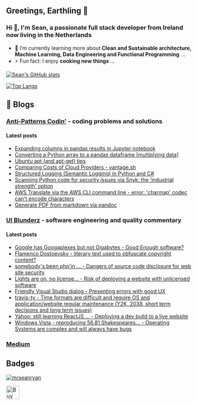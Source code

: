 ## Greetings, Earthling 👋
### Hi 👋, I'm Sean, a passionate full stack developer from Ireland now living in the Netherlands

- 🌱 I’m currently learning more about **Clean and Sustainable architecture, Machine Learning, Data Engineering and Functional Programming** ...
- ⚡ Fun fact: I enjoy **cooking new things** ...

<!--
**mrseanryan/mrseanryan** is a ✨ _special_ ✨ repository because its `README.md` (this file) appears on your GitHub profile.

Here are some ideas to get you started:

- 🔭 I’m currently working on ...
- 🌱 I’m currently learning ...
- 👯 I’m looking to collaborate on ...
- 🤔 I’m looking for help with ...
- 💬 Ask me about ...
- 📫 How to reach me: ...
- 😄 Pronouns: ...
- ⚡ Fun fact: ...
-->

<!-- my own vercel app - see https://vercel.com/mrseanryan - sign in via github -->

[![Sean's GitHub stats](http://mrseanryan-github-readme-stats.vercel.app//api?username=mrseanryan&theme=blue-green&show_icons=true)](https://github.com/mrseanryan/github-readme-stats)

<!-- shared vercel app
[![Sean's GitHub stats](https://github-readme-stats.vercel.app/api?username=mrseanryan&theme=blue-green&show_icons=true)](https://github.com/mrseanryan/github-readme-stats)
-->

[![Top Langs](http://mrseanryan-github-readme-stats.vercel.app/api/top-langs/?username=mrseanryan&theme=blue-green&show_icons=true)](https://github.com/mrseanryan/github-readme-stats)

<!-- shared vercel app
[![Top Langs](https://github-readme-stats.vercel.app/api/top-langs/?username=mrseanryan&theme=blue-green&show_icons=true)](https://github.com/mrseanryan/github-readme-stats)
-->

## 📝 Blogs
### [Anti-Patterns Codin'](https://antipatterns.blogspot.com/) - coding problems and solutions

#### Latest posts
<!-- BLOG-POST-LIST:START -->
- [Expanding columns in pandas results in Jupyter notebook](http://antipatterns.blogspot.com/2024/06/expanding-columns-in-pandas-results-in.html)
- [Converting a Python array to a pandas dataframe [multiplying data]](http://antipatterns.blogspot.com/2024/06/converting-python-array-to-pandas.html)
- [Ubuntu apt &lpar;and apt-get&rpar; tips](http://antipatterns.blogspot.com/2024/05/ubuntu-apt-tips.html)
- [Comparing Costs of Cloud Providers - vantage.sh](http://antipatterns.blogspot.com/2024/04/comparing-costs-of-cloud-providers.html)
- [Structured Logging &lpar;Semantic Logging&rpar; in Python and C#](http://antipatterns.blogspot.com/2024/04/structured-logging-semantic-logging-in.html)
- [Scanning Python code for security issues via Snyk: the ‘industrial strength’ option](http://antipatterns.blogspot.com/2024/02/scanning-python-code-for-security.html)
- [AWS Translate via the AWS CLI command line - error: &#39;charmap&#39; codec can&#39;t encode characters](http://antipatterns.blogspot.com/2024/02/aws-translate-via-aws-cli-command-line.html)
- [Generate PDF from markdown via pandoc](http://antipatterns.blogspot.com/2024/01/generate-pdf-from-markdown-via-pandoc.html)
<!-- BLOG-POST-LIST:END -->

### [UI Blunderz](https://uiblunderz.blogspot.com/) - software engineering and quality commentary

#### Latest posts
<!-- BLOG-POST-LIST-UIB:START -->
- [Google has Googaplexes but not Gigabytes - Good Enough software?](https://uiblunderz.blogspot.com/2022/10/google-has-googaplexes-but-not.html)
- [Flamenco Dostoevsky - literary text used to obfuscate copyright content?](https://uiblunderz.blogspot.com/2021/09/flamenco-dostoevsky.html)
- [somebody&#39;s been php&#39;in ... - Dangers of source code disclosure for web site security](https://uiblunderz.blogspot.com/2018/12/somebodys-been-phpin.html)
- [Lights are on, no license... - Risk of deploying a website with unlicensed software](https://uiblunderz.blogspot.com/2018/12/lights-are-on-no-license.html)
- [Friendly Visual Studio dialog - Presenting errors with good UX](https://uiblunderz.blogspot.com/2018/12/friendly-visual-studio-dialog.html)
- [travis-ty - Time formats are difficult and require OS and application/website regular maintenance &lpar;Y2K, 2038, short term decisions and long term issues&rpar;](https://uiblunderz.blogspot.com/2018/11/travis-ty.html)
- [Yahoo: still learning ReactJS ... - Deploying a dev build to a live website](https://uiblunderz.blogspot.com/2018/11/yahoo-still-learning-reactjs.html)
- [Windows Vista - reproducing 56.81 Shakespeares... - Operating Systems are complex and will always have bugs](https://uiblunderz.blogspot.com/2018/11/windows-vista-reproducing.html)
<!-- BLOG-POST-LIST-UIB:END -->

### [Medium](https://medium.com/@mr.sean.ryan)

## Badges

<p align="left"> <a href="https://github.com/ryo-ma/github-profile-trophy"><img src="https://github-profile-trophy.vercel.app/?username=mrseanryan" alt="mrseanryan" /></a> </p>
  
<a href='https://ko-fi.com/K3K73ALBJ' target='_blank'><img height='36' style='border:0px;height:36px;' src='https://storage.ko-fi.com/cdn/kofi2.png?v=3' border='0' alt='Buy Me a Coffee at ko-fi.com' /></a>
